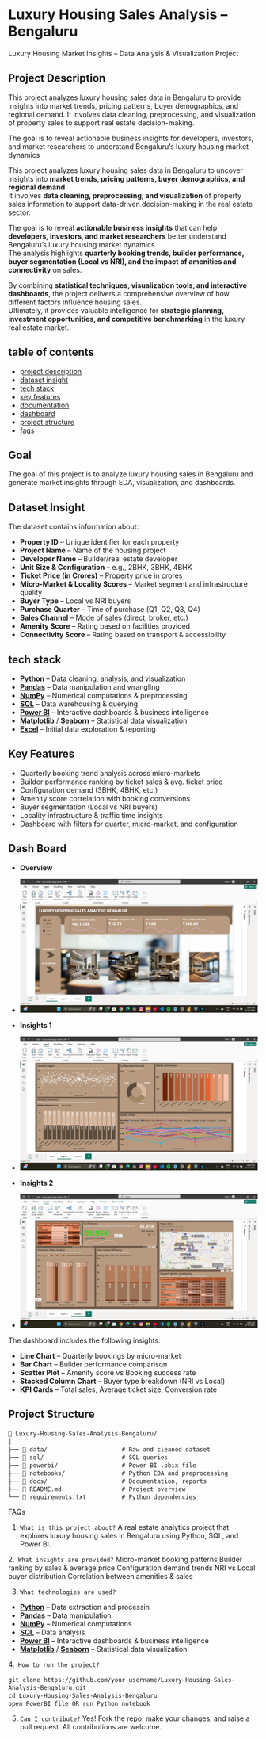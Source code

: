 # Luxury Housing Sales Analysis – Bengaluru

Luxury Housing Market Insights – Data Analysis & Visualization Project

## Project Description
This project analyzes luxury housing sales data in Bengaluru to provide insights into market trends, pricing patterns, buyer demographics, and regional demand. It involves data cleaning, preprocessing, and visualization of property sales to support real estate decision-making.

The goal is to reveal actionable business insights for developers, investors, and market researchers to understand Bengaluru’s luxury housing market dynamics

This project analyzes luxury housing sales data in Bengaluru to uncover insights into **market trends, pricing patterns, buyer demographics, and regional demand**.  
It involves **data cleaning, preprocessing, and visualization** of property sales information to support data-driven decision-making in the real estate sector.  

The goal is to reveal **actionable business insights** that can help **developers, investors, and market researchers** better understand Bengaluru’s luxury housing market dynamics.  
The analysis highlights **quarterly booking trends, builder performance, buyer segmentation (Local vs NRI), and the impact of amenities and connectivity** on sales.  

By combining **statistical techniques, visualization tools, and interactive dashboards**, the project delivers a comprehensive overview of how different factors influence housing sales.  
Ultimately, it provides valuable intelligence for **strategic planning, investment opportunities, and competitive benchmarking** in the luxury real estate market.  


## table of contents
- [project description](#project-description)
- [dataset insight](#dataset-insight)
- [tech stack](#tech-stack)
- [key features](#key-features)
- [documentation](#documentation)
- [dashboard](#dashboard)
- [project structure](#project-structure)
- [faqs](#faqs)


## Goal
The goal of this project is to analyze luxury housing sales in Bengaluru and generate market insights through EDA, visualization, and dashboards.

## Dataset Insight  

The dataset contains information about:  

- **Property ID** – Unique identifier for each property  
- **Project Name** – Name of the housing project  
- **Developer Name** – Builder/real estate developer  
- **Unit Size & Configuration** – e.g., 2BHK, 3BHK, 4BHK  
- **Ticket Price (in Crores)** – Property price in crores  
- **Micro-Market & Locality Scores** – Market segment and infrastructure quality  
- **Buyer Type** – Local vs NRI buyers  
- **Purchase Quarter** – Time of purchase (Q1, Q2, Q3, Q4)  
- **Sales Channel** – Mode of sales (direct, broker, etc.)  
- **Amenity Score** – Rating based on facilities provided  
- **Connectivity Score** – Rating based on transport & accessibility  


## tech stack  

- [**Python**](https://www.python.org/) – Data cleaning, analysis, and visualization  
- [**Pandas**](https://pandas.pydata.org/) – Data manipulation and wrangling  
- [**NumPy**](https://numpy.org/) – Numerical computations & preprocessing  
- [**SQL**](https://www.mysql.com/) – Data warehousing & querying  
- [**Power BI**](https://powerbi.microsoft.com/) – Interactive dashboards & business intelligence  
- [**Matplotlib**](https://matplotlib.org/) / [**Seaborn**](https://seaborn.pydata.org/) – Statistical data visualization  
- [**Excel**](https://www.microsoft.com/microsoft-365/excel) – Initial data exploration & reporting  


## Key Features

- Quarterly booking trend analysis across micro-markets
- Builder performance ranking by ticket sales & avg. ticket price
- Configuration demand (3BHK, 4BHK, etc.)
- Amenity score correlation with booking conversions
- Buyer segmentation (Local vs NRI buyers)
- Locality infrastructure & traffic time insights
- Dashboard with filters for quarter, micro-market, and configuration

## Dash Board  

- **Overview**

- 
  ![dashboard overview](https://github.com/vinozzxx/Luxury-Housing-Sales-Analysis-Bengaluru/blob/1daa08a0a678fe31828bee56c32bd40953e8efc2/home.png)  

- **Insights 1**

- 
  ![insights 1](https://github.com/vinozzxx/Luxury-Housing-Sales-Analysis-Bengaluru/blob/7f06bfce27f3bab42d4f2813ee09934f09a8806f/insights.png)
  
- **Insights 2**

- 
  ![insights 2](https://github.com/vinozzxx/Luxury-Housing-Sales-Analysis-Bengaluru/blob/954c0c24edfdd07c4745a30b08ce4a6be07e048b/overview.png) 
 
The dashboard includes the following insights:  

- **Line Chart** – Quarterly bookings by micro-market  
- **Bar Chart** – Builder performance comparison  
- **Scatter Plot** – Amenity score vs Booking success rate  
- **Stacked Column Chart** – Buyer type breakdown (NRI vs Local)  
- **KPI Cards** – Total sales, Average ticket size, Conversion rate  


## Project Structure
```
📁 Luxury-Housing-Sales-Analysis-Bengaluru/
│
├── 📂 data/                     # Raw and cleaned dataset
├── 📂 sql/                      # SQL queries
├── 📂 powerbi/                  # Power BI .pbix file
├── 📂 notebooks/                # Python EDA and preprocessing
├── 📂 docs/                     # Documentation, reports
├── 📄 README.md                 # Project overview
└── 📄 requirements.txt          # Python dependencies
```

FAQs

1. `What is this project about?`
A real estate analytics project that explores luxury housing sales in Bengaluru using Python, SQL, and Power BI.

2.` What insights are provided?`
Micro-market booking patterns
Builder ranking by sales & average price
Configuration demand trends
NRI vs Local buyer distribution
Correlation between amenities & sales

3. `What technologies are used?`
- [**Python**](https://www.python.org/) – Data extraction and processin  
- [**Pandas**](https://pandas.pydata.org/) – Data manipulation  
- [**NumPy**](https://numpy.org/) – Numerical computations 
- [**SQL**](https://www.mysql.com/) – Data analysis  
- [**Power BI**](https://powerbi.microsoft.com/) – Interactive dashboards & business intelligence  
- [**Matplotlib**](https://matplotlib.org/) / [**Seaborn**](https://seaborn.pydata.org/) – Statistical data visualization 

4.` How to run the project?`

```
git clone https://github.com/your-username/Luxury-Housing-Sales-Analysis-Bengaluru.git
cd Luxury-Housing-Sales-Analysis-Bengaluru
open PowerBI file OR run Python notebook
```
5. `Can I contribute?`
Yes! Fork the repo, make your changes, and raise a pull request. All contributions are welcome.













